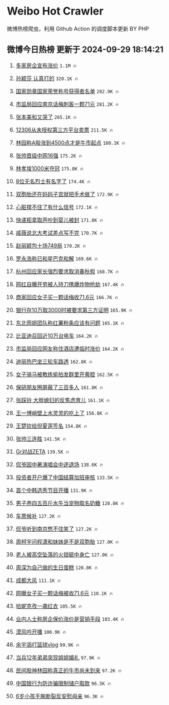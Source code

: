 # Weibo Hot Crawler 



微博热榜爬虫，利用 Github Action 的调度脚本更新 BY PHP 


## 微博今日热榜 更新于 2024-09-29 18:14:21 
1. [多家房企宣布涨价](https://s.weibo.com/weibo?q=%23%E5%A4%9A%E5%AE%B6%E6%88%BF%E4%BC%81%E5%AE%A3%E5%B8%83%E6%B6%A8%E4%BB%B7%23&t=31&band_rank=1&Refer=top) `1.1M 🔥` 

1. [孙颖莎 认真打的](https://s.weibo.com/weibo?q=%E5%AD%99%E9%A2%96%E8%8E%8E%20%E8%AE%A4%E7%9C%9F%E6%89%93%E7%9A%84&t=31&band_rank=2&Refer=top) `320.1K 🔥` 

1. [国家勋章国家荣誉称号获得者名单](https://s.weibo.com/weibo?q=%23%E5%9B%BD%E5%AE%B6%E5%8B%8B%E7%AB%A0%E5%9B%BD%E5%AE%B6%E8%8D%A3%E8%AA%89%E7%A7%B0%E5%8F%B7%E8%8E%B7%E5%BE%97%E8%80%85%E5%90%8D%E5%8D%95%23&t=31&band_rank=3&Refer=top) `282.9K 🔥` 

1. [市监局回应南京话梅刺客一颗71元](https://s.weibo.com/weibo?q=%23%E5%B8%82%E7%9B%91%E5%B1%80%E5%9B%9E%E5%BA%94%E5%8D%97%E4%BA%AC%E8%AF%9D%E6%A2%85%E5%88%BA%E5%AE%A2%E4%B8%80%E9%A2%9771%E5%85%83%23&t=31&band_rank=4&Refer=top) `281.2K 🔥` 

1. [张本美和又哭了](https://s.weibo.com/weibo?q=%23%E5%BC%A0%E6%9C%AC%E7%BE%8E%E5%92%8C%E5%8F%88%E5%93%AD%E4%BA%86%23&t=31&band_rank=5&Refer=top) `265.1K 🔥` 

1. [12306从未授权第三方平台卖票](https://s.weibo.com/weibo?q=%2312306%E4%BB%8E%E6%9C%AA%E6%8E%88%E6%9D%83%E7%AC%AC%E4%B8%89%E6%96%B9%E5%B9%B3%E5%8F%B0%E5%8D%96%E7%A5%A8%23&t=31&band_rank=6&Refer=top) `211.5K 🔥` 

1. [林园称A股涨到4500点才是牛市起点](https://s.weibo.com/weibo?q=%23%E6%9E%97%E5%9B%AD%E7%A7%B0A%E8%82%A1%E6%B6%A8%E5%88%B04500%E7%82%B9%E6%89%8D%E6%98%AF%E7%89%9B%E5%B8%82%E8%B5%B7%E7%82%B9%23&t=31&band_rank=7&Refer=top) `180.1K 🔥` 

1. [张帅晋级中网16强](https://s.weibo.com/weibo?q=%23%E5%BC%A0%E5%B8%85%E6%99%8B%E7%BA%A7%E4%B8%AD%E7%BD%9116%E5%BC%BA%23&t=31&band_rank=8&Refer=top) `175.2K 🔥` 

1. [林孝埈1000米夺冠](https://s.weibo.com/weibo?q=%23%E6%9E%97%E5%AD%9D%E5%9F%881000%E7%B1%B3%E5%A4%BA%E5%86%A0%23&t=31&band_rank=9&Refer=top) `175.0K 🔥` 

1. [8位无名烈士有名字了](https://s.weibo.com/weibo?q=%238%E4%BD%8D%E6%97%A0%E5%90%8D%E7%83%88%E5%A3%AB%E6%9C%89%E5%90%8D%E5%AD%97%E4%BA%86%23&t=31&band_rank=10&Refer=top) `174.4K 🔥` 

1. [双胞胎还在妈妈子宫就把手术做了](https://s.weibo.com/weibo?q=%23%E5%8F%8C%E8%83%9E%E8%83%8E%E8%BF%98%E5%9C%A8%E5%A6%88%E5%A6%88%E5%AD%90%E5%AE%AB%E5%B0%B1%E6%8A%8A%E6%89%8B%E6%9C%AF%E5%81%9A%E4%BA%86%23&t=31&band_rank=11&Refer=top) `172.9K 🔥` 

1. [心脏撑不住了有什么信号](https://s.weibo.com/weibo?q=%23%E5%BF%83%E8%84%8F%E6%92%91%E4%B8%8D%E4%BD%8F%E4%BA%86%E6%9C%89%E4%BB%80%E4%B9%88%E4%BF%A1%E5%8F%B7%23&t=31&band_rank=12&Refer=top) `172.1K 🔥` 

1. [快递柜拿取声吵到婴儿被封](https://s.weibo.com/weibo?q=%23%E5%BF%AB%E9%80%92%E6%9F%9C%E6%8B%BF%E5%8F%96%E5%A3%B0%E5%90%B5%E5%88%B0%E5%A9%B4%E5%84%BF%E8%A2%AB%E5%B0%81%23&t=31&band_rank=13&Refer=top) `171.8K 🔥` 

1. [戚薇说北大考试差点写不完](https://s.weibo.com/weibo?q=%23%E6%88%9A%E8%96%87%E8%AF%B4%E5%8C%97%E5%A4%A7%E8%80%83%E8%AF%95%E5%B7%AE%E7%82%B9%E5%86%99%E4%B8%8D%E5%AE%8C%23&t=31&band_rank=14&Refer=top) `170.7K 🔥` 

1. [赵丽颖包十场749局](https://s.weibo.com/weibo?q=%23%E8%B5%B5%E4%B8%BD%E9%A2%96%E5%8C%85%E5%8D%81%E5%9C%BA749%E5%B1%80%23&t=31&band_rank=15&Refer=top) `170.2K 🔥` 

1. [罗永浩称已和星巴克和解](https://s.weibo.com/weibo?q=%23%E7%BD%97%E6%B0%B8%E6%B5%A9%E7%A7%B0%E5%B7%B2%E5%92%8C%E6%98%9F%E5%B7%B4%E5%85%8B%E5%92%8C%E8%A7%A3%23&t=31&band_rank=16&Refer=top) `169.6K 🔥` 

1. [杭州回应家长强烈要求取消春秋假](https://s.weibo.com/weibo?q=%23%E6%9D%AD%E5%B7%9E%E5%9B%9E%E5%BA%94%E5%AE%B6%E9%95%BF%E5%BC%BA%E7%83%88%E8%A6%81%E6%B1%82%E5%8F%96%E6%B6%88%E6%98%A5%E7%A7%8B%E5%81%87%23&t=31&band_rank=17&Refer=top) `168.7K 🔥` 

1. [网红自曝开劳被人持刀携爆炸物抢劫](https://s.weibo.com/weibo?q=%23%E7%BD%91%E7%BA%A2%E8%87%AA%E6%9B%9D%E5%BC%80%E5%8A%B3%E8%A2%AB%E4%BA%BA%E6%8C%81%E5%88%80%E6%90%BA%E7%88%86%E7%82%B8%E7%89%A9%E6%8A%A2%E5%8A%AB%23&t=31&band_rank=18&Refer=top) `167.4K 🔥` 

1. [商家回应女子买一颗话梅收71.6元](https://s.weibo.com/weibo?q=%23%E5%95%86%E5%AE%B6%E5%9B%9E%E5%BA%94%E5%A5%B3%E5%AD%90%E4%B9%B0%E4%B8%80%E9%A2%97%E8%AF%9D%E6%A2%85%E6%94%B671.6%E5%85%83%23&t=31&band_rank=19&Refer=top) `166.7K 🔥` 

1. [银行存10万取3000时被要求第三方证明](https://s.weibo.com/weibo?q=%23%E9%93%B6%E8%A1%8C%E5%AD%9810%E4%B8%87%E5%8F%963000%E6%97%B6%E8%A2%AB%E8%A6%81%E6%B1%82%E7%AC%AC%E4%B8%89%E6%96%B9%E8%AF%81%E6%98%8E%23&t=31&band_rank=20&Refer=top) `165.9K 🔥` 

1. [东北雨姐团队称红薯粉条应该有问题](https://s.weibo.com/weibo?q=%23%E4%B8%9C%E5%8C%97%E9%9B%A8%E5%A7%90%E5%9B%A2%E9%98%9F%E7%A7%B0%E7%BA%A2%E8%96%AF%E7%B2%89%E6%9D%A1%E5%BA%94%E8%AF%A5%E6%9C%89%E9%97%AE%E9%A2%98%23&t=31&band_rank=21&Refer=top) `165.1K 🔥` 

1. [比亚迪召回近10万台电车](https://s.weibo.com/weibo?q=%23%E6%AF%94%E4%BA%9A%E8%BF%AA%E5%8F%AC%E5%9B%9E%E8%BF%9110%E4%B8%87%E5%8F%B0%E7%94%B5%E8%BD%A6%23&t=31&band_rank=22&Refer=top) `164.2K 🔥` 

1. [市监局回应网友称住酒店遭临时涨价](https://s.weibo.com/weibo?q=%23%E5%B8%82%E7%9B%91%E5%B1%80%E5%9B%9E%E5%BA%94%E7%BD%91%E5%8F%8B%E7%A7%B0%E4%BD%8F%E9%85%92%E5%BA%97%E9%81%AD%E4%B8%B4%E6%97%B6%E6%B6%A8%E4%BB%B7%23&t=31&band_rank=23&Refer=top) `164.2K 🔥` 

1. [迪丽热巴坐三轮车路透](https://s.weibo.com/weibo?q=%23%E8%BF%AA%E4%B8%BD%E7%83%AD%E5%B7%B4%E5%9D%90%E4%B8%89%E8%BD%AE%E8%BD%A6%E8%B7%AF%E9%80%8F%23&t=31&band_rank=24&Refer=top) `162.8K 🔥` 

1. [女子骑马被教练偷拍发群里开黄腔](https://s.weibo.com/weibo?q=%23%E5%A5%B3%E5%AD%90%E9%AA%91%E9%A9%AC%E8%A2%AB%E6%95%99%E7%BB%83%E5%81%B7%E6%8B%8D%E5%8F%91%E7%BE%A4%E9%87%8C%E5%BC%80%E9%BB%84%E8%85%94%23&t=31&band_rank=25&Refer=top) `162.5K 🔥` 

1. [保研朋友圈屏蔽了三百多人](https://s.weibo.com/weibo?q=%23%E4%BF%9D%E7%A0%94%E6%9C%8B%E5%8F%8B%E5%9C%88%E5%B1%8F%E8%94%BD%E4%BA%86%E4%B8%89%E7%99%BE%E5%A4%9A%E4%BA%BA%23&t=31&band_rank=26&Refer=top) `161.8K 🔥` 

1. [张踩铃 大胖媳妇的反焦虑育儿](https://s.weibo.com/weibo?q=%E5%BC%A0%E8%B8%A9%E9%93%83%20%E5%A4%A7%E8%83%96%E5%AA%B3%E5%A6%87%E7%9A%84%E5%8F%8D%E7%84%A6%E8%99%91%E8%82%B2%E5%84%BF&t=31&band_rank=27&Refer=top) `161.1K 🔥` 

1. [王一博峭壁上水灵灵的吃上了](https://s.weibo.com/weibo?q=%23%E7%8E%8B%E4%B8%80%E5%8D%9A%E5%B3%AD%E5%A3%81%E4%B8%8A%E6%B0%B4%E7%81%B5%E7%81%B5%E7%9A%84%E5%90%83%E4%B8%8A%E4%BA%86%23&t=31&band_rank=28&Refer=top) `156.8K 🔥` 

1. [王楚钦给倪夏莲签名](https://s.weibo.com/weibo?q=%23%E7%8E%8B%E6%A5%9A%E9%92%A6%E7%BB%99%E5%80%AA%E5%A4%8F%E8%8E%B2%E7%AD%BE%E5%90%8D%23&t=31&band_rank=29&Refer=top) `154.8K 🔥` 

1. [张帅三连胜](https://s.weibo.com/weibo?q=%E5%BC%A0%E5%B8%85%E4%B8%89%E8%BF%9E%E8%83%9C&t=31&band_rank=30&Refer=top) `141.5K 🔥` 

1. [Gr对战ZETA](https://s.weibo.com/weibo?q=Gr%E5%AF%B9%E6%88%98ZETA&t=31&band_rank=31&Refer=top) `139.5K 🔥` 

1. [侃爷因中暑演唱会中途退场](https://s.weibo.com/weibo?q=%23%E4%BE%83%E7%88%B7%E5%9B%A0%E4%B8%AD%E6%9A%91%E6%BC%94%E5%94%B1%E4%BC%9A%E4%B8%AD%E9%80%94%E9%80%80%E5%9C%BA%23&t=31&band_rank=32&Refer=top) `138.6K 🔥` 

1. [投资者开户爆了中国结算加班审核](https://s.weibo.com/weibo?q=%23%E6%8A%95%E8%B5%84%E8%80%85%E5%BC%80%E6%88%B7%E7%88%86%E4%BA%86%E4%B8%AD%E5%9B%BD%E7%BB%93%E7%AE%97%E5%8A%A0%E7%8F%AD%E5%AE%A1%E6%A0%B8%23&t=31&band_rank=33&Refer=top) `133.5K 🔥` 

1. [首个中韩选秀节目开播](https://s.weibo.com/weibo?q=%23%E9%A6%96%E4%B8%AA%E4%B8%AD%E9%9F%A9%E9%80%89%E7%A7%80%E8%8A%82%E7%9B%AE%E5%BC%80%E6%92%AD%23&t=31&band_rank=34&Refer=top) `131.9K 🔥` 

1. [男子养四五百斤水牛当宠物取名奶糖](https://s.weibo.com/weibo?q=%23%E7%94%B7%E5%AD%90%E5%85%BB%E5%9B%9B%E4%BA%94%E7%99%BE%E6%96%A4%E6%B0%B4%E7%89%9B%E5%BD%93%E5%AE%A0%E7%89%A9%E5%8F%96%E5%90%8D%E5%A5%B6%E7%B3%96%23&t=31&band_rank=35&Refer=top) `128.8K 🔥` 

1. [车票候补](https://s.weibo.com/weibo?q=%E8%BD%A6%E7%A5%A8%E5%80%99%E8%A1%A5&t=31&band_rank=36&Refer=top) `127.2K 🔥` 

1. [侃爷听到南京憋不住笑了](https://s.weibo.com/weibo?q=%23%E4%BE%83%E7%88%B7%E5%90%AC%E5%88%B0%E5%8D%97%E4%BA%AC%E6%86%8B%E4%B8%8D%E4%BD%8F%E7%AC%91%E4%BA%86%23&t=31&band_rank=37&Refer=top) `127.2K 🔥` 

1. [周柯宇问程潇和妹妹是不是双胞胎](https://s.weibo.com/weibo?q=%E5%91%A8%E6%9F%AF%E5%AE%87%E9%97%AE%E7%A8%8B%E6%BD%87%E5%92%8C%E5%A6%B9%E5%A6%B9%E6%98%AF%E4%B8%8D%E6%98%AF%E5%8F%8C%E8%83%9E%E8%83%8E&t=31&band_rank=38&Refer=top) `127.0K 🔥` 

1. [老人被高空坠落的火钳砸中身亡](https://s.weibo.com/weibo?q=%23%E8%80%81%E4%BA%BA%E8%A2%AB%E9%AB%98%E7%A9%BA%E5%9D%A0%E8%90%BD%E7%9A%84%E7%81%AB%E9%92%B3%E7%A0%B8%E4%B8%AD%E8%BA%AB%E4%BA%A1%23&t=31&band_rank=39&Refer=top) `127.0K 🔥` 

1. [周深为自己做的生日蛋糕](https://s.weibo.com/weibo?q=%23%E5%91%A8%E6%B7%B1%E4%B8%BA%E8%87%AA%E5%B7%B1%E5%81%9A%E7%9A%84%E7%94%9F%E6%97%A5%E8%9B%8B%E7%B3%95%23&t=31&band_rank=40&Refer=top) `120.0K 🔥` 

1. [成都大风](https://s.weibo.com/weibo?q=%E6%88%90%E9%83%BD%E5%A4%A7%E9%A3%8E&t=31&band_rank=41&Refer=top) `111.1K 🔥` 

1. [网曝女子买一颗话梅被收71.6元](https://s.weibo.com/weibo?q=%23%E7%BD%91%E6%9B%9D%E5%A5%B3%E5%AD%90%E4%B9%B0%E4%B8%80%E9%A2%97%E8%AF%9D%E6%A2%85%E8%A2%AB%E6%94%B671.6%E5%85%83%23&t=31&band_rank=42&Refer=top) `110.1K 🔥` 

1. [哈妮克孜一袭红衣](https://s.weibo.com/weibo?q=%E5%93%88%E5%A6%AE%E5%85%8B%E5%AD%9C%E4%B8%80%E8%A2%AD%E7%BA%A2%E8%A1%A3&t=31&band_rank=43&Refer=top) `105.5K 🔥` 

1. [业内人士称房企保价涨价是营销手段](https://s.weibo.com/weibo?q=%23%E4%B8%9A%E5%86%85%E4%BA%BA%E5%A3%AB%E7%A7%B0%E6%88%BF%E4%BC%81%E4%BF%9D%E4%BB%B7%E6%B6%A8%E4%BB%B7%E6%98%AF%E8%90%A5%E9%94%80%E6%89%8B%E6%AE%B5%23&t=31&band_rank=44&Refer=top) `103.4K 🔥` 

1. [漠风吟开播](https://s.weibo.com/weibo?q=%23%E6%BC%A0%E9%A3%8E%E5%90%9F%E5%BC%80%E6%92%AD%23&t=31&band_rank=45&Refer=top) `100.9K 🔥` 

1. [余宇涵打篮球vlog](https://s.weibo.com/weibo?q=%23%E4%BD%99%E5%AE%87%E6%B6%B5%E6%89%93%E7%AF%AE%E7%90%83vlog%23&t=31&band_rank=46&Refer=top) `99.9K 🔥` 

1. [当兵12年弟弟突现姐姐婚礼](https://s.weibo.com/weibo?q=%23%E5%BD%93%E5%85%B512%E5%B9%B4%E5%BC%9F%E5%BC%9F%E7%AA%81%E7%8E%B0%E5%A7%90%E5%A7%90%E5%A9%9A%E7%A4%BC%23&t=31&band_rank=47&Refer=top) `97.9K 🔥` 

1. [民间股神林园称真正的牛市尚未到来](https://s.weibo.com/weibo?q=%23%E6%B0%91%E9%97%B4%E8%82%A1%E7%A5%9E%E6%9E%97%E5%9B%AD%E7%A7%B0%E7%9C%9F%E6%AD%A3%E7%9A%84%E7%89%9B%E5%B8%82%E5%B0%9A%E6%9C%AA%E5%88%B0%E6%9D%A5%23&t=31&band_rank=48&Refer=top) `97.2K 🔥` 

1. [中国银行为防诈骗限制储户取款](https://s.weibo.com/weibo?q=%23%E4%B8%AD%E5%9B%BD%E9%93%B6%E8%A1%8C%E4%B8%BA%E9%98%B2%E8%AF%88%E9%AA%97%E9%99%90%E5%88%B6%E5%82%A8%E6%88%B7%E5%8F%96%E6%AC%BE%23&t=31&band_rank=49&Refer=top) `96.5K 🔥` 

1. [6岁小孩手腕断裂反安慰母亲](https://s.weibo.com/weibo?q=%236%E5%B2%81%E5%B0%8F%E5%AD%A9%E6%89%8B%E8%85%95%E6%96%AD%E8%A3%82%E5%8F%8D%E5%AE%89%E6%85%B0%E6%AF%8D%E4%BA%B2%23&t=31&band_rank=50&Refer=top) `96.3K 🔥` 

